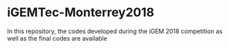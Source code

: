 # iGEMTec-Monterrey2018
In this repository, the codes developed during the iGEM 2018 competition as well as the final codes are available
